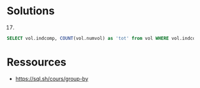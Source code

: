# Solutions

17.
```sql
SELECT vol.indcomp, COUNT(vol.numvol) as 'tot' from vol WHERE vol.indcomp in ('SWS', 'SNB');
```

# Ressources

- https://sql.sh/cours/group-by
